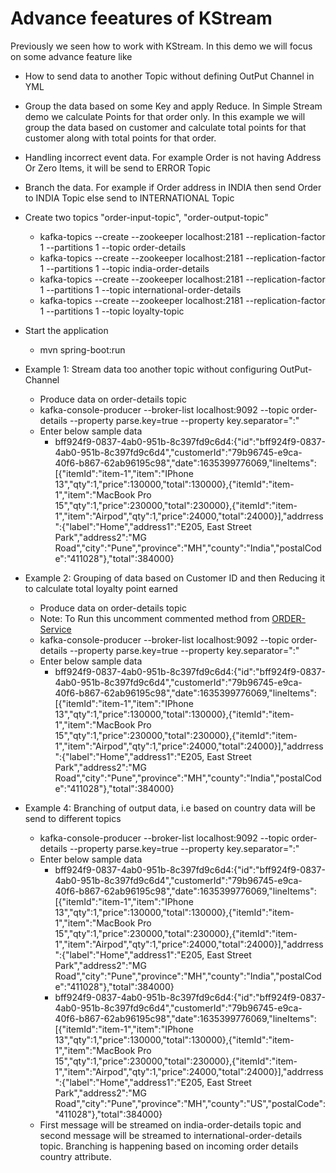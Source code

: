 # Advance feeatures of KStream

Previously we seen how to work with KStream. In this demo we will focus on some advance feature like 
- How to send data to another Topic without defining OutPut Channel in YML
- Group the data based on some Key and apply Reduce. In Simple Stream demo we calculate Points for that order only. In this example we will group the data based on customer and calculate total points for that customer along with total points for that order.
- Handling incorrect event data. For example Order is not having Address Or Zero Items, it will be send to ERROR Topic
- Branch the data. For example if Order address in INDIA then send Order to INDIA Topic else send to INTERNATIONAL Topic


- Create two topics "order-input-topic", "order-output-topic"
  - kafka-topics --create --zookeeper localhost:2181 --replication-factor 1 --partitions 1 --topic order-details
  - kafka-topics --create --zookeeper localhost:2181 --replication-factor 1 --partitions 1 --topic india-order-details
  - kafka-topics --create --zookeeper localhost:2181 --replication-factor 1 --partitions 1 --topic international-order-details
  - kafka-topics --create --zookeeper localhost:2181 --replication-factor 1 --partitions 1 --topic loyalty-topic

- Start the application
  - mvn spring-boot:run

- Example 1: Stream data too another topic without configuring OutPut-Channel
  - Produce data on order-details topic
  - kafka-console-producer --broker-list localhost:9092 --topic order-details --property parse.key=true --property key.separator=":"
  - Enter below sample data
    - bff924f9-0837-4ab0-951b-8c397fd9c6d4:{"id":"bff924f9-0837-4ab0-951b-8c397fd9c6d4","customerId":"79b96745-e9ca-40f6-b867-62ab96195c98","date":1635399776069,"lineItems":[{"itemId":"item-1","item":"IPhone 13","qty":1,"price":130000,"total":130000},{"itemId":"item-1","item":"MacBook Pro 15","qty":1,"price":230000,"total":230000},{"itemId":"item-1","item":"Airpod","qty":1,"price":24000,"total":24000}],"addrress":{"label":"Home","address1":"E205, East Street Park","address2":"MG Road","city":"Pune","province":"MH","county":"India","postalCode":"411028"},"total":384000}
   
- Example 2: Grouping of data based on Customer ID and then Reducing it to calculate total loyalty point earned
  - Produce data on order-details topic 
  - Note: To Run this uncomment commented method from [ORDER-Service](https://github.com/MetaArivu/spring-kaka-examples/blob/main/05-kafka-streams-demo/03-kafka-streams-demo/src/main/java/com/streams/service/OrderService.java)
  - kafka-console-producer --broker-list localhost:9092 --topic order-details --property parse.key=true --property key.separator=":"
  - Enter below sample data
    - bff924f9-0837-4ab0-951b-8c397fd9c6d4:{"id":"bff924f9-0837-4ab0-951b-8c397fd9c6d4","customerId":"79b96745-e9ca-40f6-b867-62ab96195c98","date":1635399776069,"lineItems":[{"itemId":"item-1","item":"IPhone 13","qty":1,"price":130000,"total":130000},{"itemId":"item-1","item":"MacBook Pro 15","qty":1,"price":230000,"total":230000},{"itemId":"item-1","item":"Airpod","qty":1,"price":24000,"total":24000}],"addrress":{"label":"Home","address1":"E205, East Street Park","address2":"MG Road","city":"Pune","province":"MH","county":"India","postalCode":"411028"},"total":384000}
   
- Example 4: Branching of output data, i.e based on country data will be send to different topics
  - kafka-console-producer --broker-list localhost:9092 --topic order-details --property parse.key=true --property key.separator=":"
  - Enter below sample data
    - bff924f9-0837-4ab0-951b-8c397fd9c6d4:{"id":"bff924f9-0837-4ab0-951b-8c397fd9c6d4","customerId":"79b96745-e9ca-40f6-b867-62ab96195c98","date":1635399776069,"lineItems":[{"itemId":"item-1","item":"IPhone 13","qty":1,"price":130000,"total":130000},{"itemId":"item-1","item":"MacBook Pro 15","qty":1,"price":230000,"total":230000},{"itemId":"item-1","item":"Airpod","qty":1,"price":24000,"total":24000}],"addrress":{"label":"Home","address1":"E205, East Street Park","address2":"MG Road","city":"Pune","province":"MH","county":"India","postalCode":"411028"},"total":384000}
    - bff924f9-0837-4ab0-951b-8c397fd9c6d4:{"id":"bff924f9-0837-4ab0-951b-8c397fd9c6d4","customerId":"79b96745-e9ca-40f6-b867-62ab96195c98","date":1635399776069,"lineItems":[{"itemId":"item-1","item":"IPhone 13","qty":1,"price":130000,"total":130000},{"itemId":"item-1","item":"MacBook Pro 15","qty":1,"price":230000,"total":230000},{"itemId":"item-1","item":"Airpod","qty":1,"price":24000,"total":24000}],"addrress":{"label":"Home","address1":"E205, East Street Park","address2":"MG Road","city":"Pune","province":"MH","county":"US","postalCode":"411028"},"total":384000}
  - First message will be streamed on india-order-details topic and second message will be streamed to international-order-details topic. Branching is happening based on incoming order details country attribute.

